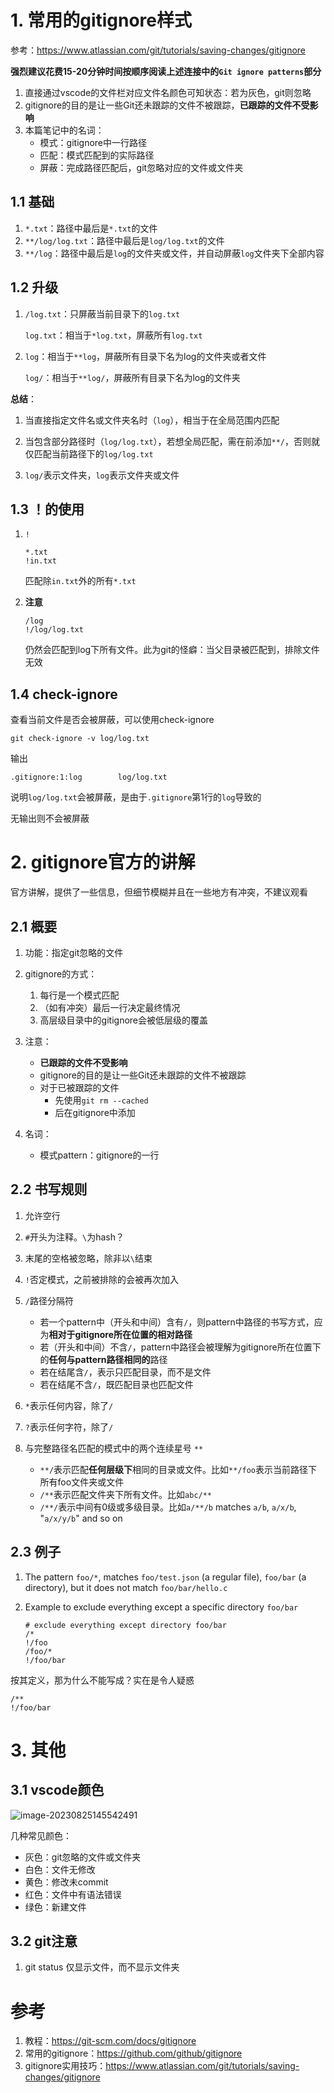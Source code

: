# 1. 常用的gitignore样式

参考：https://www.atlassian.com/git/tutorials/saving-changes/gitignore

**强烈建议花费15-20分钟时间按顺序阅读上述连接中的`Git ignore patterns`部分**

1. 直接通过vscode的文件栏对应文件名颜色可知状态：若为灰色，git则忽略
2. gitignore的目的是让一些Git还未跟踪的文件不被跟踪，**已跟踪的文件不受影响**
2. 本篇笔记中的名词：
   - 模式：gitignore中一行路径
   - 匹配：模式匹配到的实际路径
   - 屏蔽：完成路径匹配后，git忽略对应的文件或文件夹

## 1.1 基础

1. `*.txt`：路径中最后是`*.txt`的文件
2. `**/log/log.txt`：路径中最后是`log/log.txt`的文件
3. `**/log`：路径中最后是`log`的文件夹或文件，并自动屏蔽`log`文件夹下全部内容

## 1.2 升级

1. `/log.txt`：只屏蔽当前目录下的`log.txt`

   `log.txt`：相当于`*log.txt`，屏蔽所有`log.txt`

2. `log`：相当于`**log`，屏蔽所有目录下名为log的文件夹或者文件

   `log/`：相当于`**log/`，屏蔽所有目录下名为log的文件夹

**总结**：

1. 当直接指定文件名或文件夹名时（`log`），相当于在全局范围内匹配

2. 当包含部分路径时（`log/log.txt`），若想全局匹配，需在前添加`**/`，否则就仅匹配当前路径下的``log/log.txt``

3. `log/`表示文件夹，`log`表示文件夹或文件

   

## 1.3 ！的使用

1. `!`

   ```
   *.txt
   !in.txt
   ```

   匹配除`in.txt`外的所有`*.txt`

6. **注意**

   ```
   /log
   !/log/log.txt
   ```

   仍然会匹配到log下所有文件。此为git的怪癖：当父目录被匹配到，排除文件无效



## 1.4 check-ignore

查看当前文件是否会被屏蔽，可以使用check-ignore

```
git check-ignore -v log/log.txt
```

输出

```
.gitignore:1:log        log/log.txt
```

说明`log/log.txt`会被屏蔽，是由于`.gitignore`第1行的`log`导致的

无输出则不会被屏蔽





# 2. gitignore官方的讲解

官方讲解，提供了一些信息，但细节模糊并且在一些地方有冲突，不建议观看

## 2.1 概要

1. 功能：指定git忽略的文件
2. gitignore的方式：
   1. 每行是一个模式匹配
   2. （如有冲突）最后一行决定最终情况
   3. 高层级目录中的gitignore会被低层级的覆盖
3. 注意：
   - **已跟踪的文件不受影响**
   - gitignore的目的是让一些Git还未跟踪的文件不被跟踪
   - 对于已被跟踪的文件
     - 先使用`git rm --cached`
     - 后在gitignore中添加

4. 名词：
   - 模式pattern：gitignore的一行

## 2.2 书写规则

1. 允许空行
2. `#`开头为注释。`\`为hash？
3. 末尾的空格被忽略，除非以`\`结束
4. `!`否定模式，之前被排除的会被再次加入
5. `/`路径分隔符
   - 若一个pattern中（开头和中间）含有`/`，则pattern中路径的书写方式，应为**相对于gitignore所在位置的相对路径**
   - 若（开头和中间）不含`/`，pattern中路径会被理解为gitignore所在位置下的**任何与pattern路径相同的**路径
   - 若在结尾含`/`，表示只匹配目录，而不是文件
   - 若在结尾不含`/`，既匹配目录也匹配文件

6. `*`表示任何内容，除了`/`
7. `?`表示任何字符，除了`/`
8. 与完整路径名匹配的模式中的两个连续星号 `**`
   - `**/`表示匹配**任何层级下**相同的目录或文件。比如`**/foo`表示当前路径下所有foo文件夹或文件
   - `/**`表示匹配文件夹下所有文件。比如`abc/**`
   - `/**/`表示中间有0级或多级目录。比如`a/**/b` matches `a/b`, `a/x/b`, "`a/x/y/b`" and so on

## 2.3 例子

1. The pattern `foo/*`, matches `foo/test.json` (a regular file), `foo/bar` (a directory), but it does not match `foo/bar/hello.c`

2. Example to exclude everything except a specific directory `foo/bar`

   ```
   # exclude everything except directory foo/bar
   /*
   !/foo
   /foo/*
   !/foo/bar
   ```



按其定义，那为什么不能写成？实在是令人疑惑

```
/**
!/foo/bar
```



# 3. 其他

## 3.1 vscode颜色

![image-20230825145542491](C:\Users\UFO\Desktop\thefuckinggit\img\gitignore\image-20230825145542491.png)

几种常见颜色：

- 灰色：git忽略的文件或文件夹
- 白色：文件无修改
- 黄色：修改未commit
- 红色：文件中有语法错误
- 绿色：新建文件

## 3.2 git注意

1. git status 仅显示文件，而不显示文件夹



# 参考

1. 教程：https://git-scm.com/docs/gitignore
2. 常用的gitignore：https://github.com/github/gitignore
3. gitignore实用技巧：https://www.atlassian.com/git/tutorials/saving-changes/gitignore